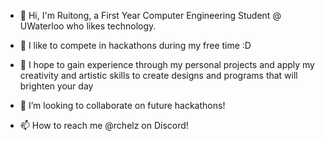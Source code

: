 - 👋 Hi, I'm Ruitong, a First Year Computer Engineering Student @ UWaterloo who likes technology.  
- 🌱 I like to compete in hackathons during my free time :D  
- 📌 I hope to gain experience through my personal projects and apply my creativity and artistic skills to create designs and programs that will brighten your day 


- 💞️ I’m looking to collaborate on future hackathons! 
- 📫 How to reach me @rchelz on Discord!

<!--
rachruby/rachruby is a ✨ special ✨ repository because its `README.md` (this file) appears on your GitHub profile.
You can click the Preview link to take a look at your changes.

-->
